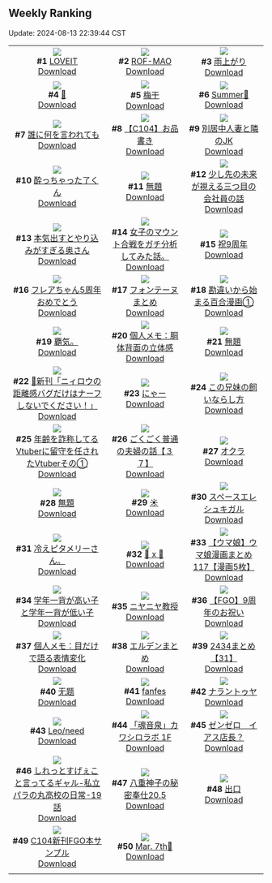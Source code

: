 ## Weekly Ranking
Update: 2024-08-13 22:39:44 CST

|      |      |      |
| :----: | :----: | :----: |
| ![](https://i.pixiv.re/c/240x480/img-master/img/2024/08/07/00/00/13/121247335_p0_master1200.jpg)<br>**#1** [LOVEIT](https://www.pixiv.net/artworks/121247335)<br>[Download](https://i.pixiv.re/img-original/img/2024/08/07/00/00/13/121247335_p0.jpg) | ![](https://i.pixiv.re/c/240x480/img-master/img/2024/08/07/00/00/13/121247336_p0_master1200.jpg)<br>**#2** [ROF-MAO](https://www.pixiv.net/artworks/121247336)<br>[Download](https://i.pixiv.re/img-original/img/2024/08/07/00/00/13/121247336_p0.jpg) | ![](https://i.pixiv.re/c/240x480/img-master/img/2024/08/07/00/00/13/121247338_p0_master1200.jpg)<br>**#3** [雨上がり](https://www.pixiv.net/artworks/121247338)<br>[Download](https://i.pixiv.re/img-original/img/2024/08/07/00/00/13/121247338_p0.jpg) |
| ![](https://i.pixiv.re/c/240x480/img-master/img/2024/08/07/01/18/21/121250147_p0_master1200.jpg)<br>**#4** [💫](https://www.pixiv.net/artworks/121250147)<br>[Download](https://i.pixiv.re/img-original/img/2024/08/07/01/18/21/121250147_p0.png) | ![](https://i.pixiv.re/c/240x480/img-master/img/2024/08/06/07/30/03/121226026_p0_master1200.jpg)<br>**#5** [梅干](https://www.pixiv.net/artworks/121226026)<br>[Download](https://i.pixiv.re/img-original/img/2024/08/06/07/30/03/121226026_p0.jpg) | ![](https://i.pixiv.re/c/240x480/img-master/img/2024/08/07/00/00/46/121247469_p0_master1200.jpg)<br>**#6** [Summer🌻](https://www.pixiv.net/artworks/121247469)<br>[Download](https://i.pixiv.re/img-original/img/2024/08/07/00/00/46/121247469_p0.jpg) |
| ![](https://i.pixiv.re/c/240x480/img-master/img/2024/08/07/00/01/15/121247539_p0_master1200.jpg)<br>**#7** [誰に何を言われても](https://www.pixiv.net/artworks/121247539)<br>[Download](https://i.pixiv.re/img-original/img/2024/08/07/00/01/15/121247539_p0.png) | ![](https://i.pixiv.re/c/240x480/img-master/img/2024/08/06/00/00/39/121218460_p0_master1200.jpg)<br>**#8** [【C104】お品書き](https://www.pixiv.net/artworks/121218460)<br>[Download](https://i.pixiv.re/img-original/img/2024/08/06/00/00/39/121218460_p0.png) | ![](https://i.pixiv.re/c/240x480/img-master/img/2024/08/07/04/23/57/121252966_p0_master1200.jpg)<br>**#9** [別居中人妻と隣のJK](https://www.pixiv.net/artworks/121252966)<br>[Download](https://i.pixiv.re/img-original/img/2024/08/07/04/23/57/121252966_p0.jpg) |
| ![](https://i.pixiv.re/c/240x480/img-master/img/2024/08/07/00/01/14/121247537_p0_master1200.jpg)<br>**#10** [酔っちゃった了くん](https://www.pixiv.net/artworks/121247537)<br>[Download](https://i.pixiv.re/img-original/img/2024/08/07/00/01/14/121247537_p0.jpg) | ![](https://i.pixiv.re/c/240x480/img-master/img/2024/08/06/00/16/40/121219264_p0_master1200.jpg)<br>**#11** [無題](https://www.pixiv.net/artworks/121219264)<br>[Download](https://i.pixiv.re/img-original/img/2024/08/06/00/16/40/121219264_p0.png) | ![](https://i.pixiv.re/c/240x480/img-master/img/2024/08/08/12/01/39/121289388_p0_master1200.jpg)<br>**#12** [少し先の未来が視える三つ目の会社員の話](https://www.pixiv.net/artworks/121289388)<br>[Download](https://i.pixiv.re/img-original/img/2024/08/08/12/01/39/121289388_p0.jpg) |
| ![](https://i.pixiv.re/c/240x480/img-master/img/2024/08/06/00/05/46/121218846_p0_master1200.jpg)<br>**#13** [本気出すとやり込みがすぎる奥さん](https://www.pixiv.net/artworks/121218846)<br>[Download](https://i.pixiv.re/img-original/img/2024/08/06/00/05/46/121218846_p0.jpg) | ![](https://i.pixiv.re/c/240x480/img-master/img/2024/08/07/20/35/24/121270200_p0_master1200.jpg)<br>**#14** [女子のマウント合戦をガチ分析してみた話。](https://www.pixiv.net/artworks/121270200)<br>[Download](https://i.pixiv.re/img-original/img/2024/08/07/20/35/24/121270200_p0.jpg) | ![](https://i.pixiv.re/c/240x480/img-master/img/2024/08/06/17/00/04/121234882_p0_master1200.jpg)<br>**#15** [祝9周年](https://www.pixiv.net/artworks/121234882)<br>[Download](https://i.pixiv.re/img-original/img/2024/08/06/17/00/04/121234882_p0.png) |
| ![](https://i.pixiv.re/c/240x480/img-master/img/2024/08/08/00/00/39/121277488_p0_master1200.jpg)<br>**#16** [フレアちゃん5周年おめでとう](https://www.pixiv.net/artworks/121277488)<br>[Download](https://i.pixiv.re/img-original/img/2024/08/08/00/00/39/121277488_p0.png) | ![](https://i.pixiv.re/c/240x480/img-master/img/2024/08/08/01/21/36/121279767_p0_master1200.jpg)<br>**#17** [フォンテーヌまとめ](https://www.pixiv.net/artworks/121279767)<br>[Download](https://i.pixiv.re/img-original/img/2024/08/08/01/21/36/121279767_p0.jpg) | ![](https://i.pixiv.re/c/240x480/img-master/img/2024/08/07/12/33/08/121259789_p0_master1200.jpg)<br>**#18** [勘違いから始まる百合漫画①](https://www.pixiv.net/artworks/121259789)<br>[Download](https://i.pixiv.re/img-original/img/2024/08/07/12/33/08/121259789_p0.jpg) |
| ![](https://i.pixiv.re/c/240x480/img-master/img/2024/08/07/03/42/01/121252540_p0_master1200.jpg)<br>**#19** [覇気。](https://www.pixiv.net/artworks/121252540)<br>[Download](https://i.pixiv.re/img-original/img/2024/08/07/03/42/01/121252540_p0.jpg) | ![](https://i.pixiv.re/c/240x480/img-master/img/2024/08/08/06/00/06/121284218_p0_master1200.jpg)<br>**#20** [個人メモ：胴体背面の立体感](https://www.pixiv.net/artworks/121284218)<br>[Download](https://i.pixiv.re/img-original/img/2024/08/08/06/00/06/121284218_p0.jpg) | ![](https://i.pixiv.re/c/240x480/img-master/img/2024/08/06/00/15/55/121219238_p0_master1200.jpg)<br>**#21** [無題](https://www.pixiv.net/artworks/121219238)<br>[Download](https://i.pixiv.re/img-original/img/2024/08/06/00/15/55/121219238_p0.png) |
| ![](https://i.pixiv.re/c/240x480/img-master/img/2024/08/07/00/01/22/121247556_p0_master1200.jpg)<br>**#22** [🙂新刊「ニィロウの距離感バグだけはナーフしないでください！」](https://www.pixiv.net/artworks/121247556)<br>[Download](https://i.pixiv.re/img-original/img/2024/08/07/00/01/22/121247556_p0.jpg) | ![](https://i.pixiv.re/c/240x480/img-master/img/2024/08/07/07/00/07/121254714_p0_master1200.jpg)<br>**#23** [にゃー](https://www.pixiv.net/artworks/121254714)<br>[Download](https://i.pixiv.re/img-original/img/2024/08/07/07/00/07/121254714_p0.png) | ![](https://i.pixiv.re/c/240x480/img-master/img/2024/08/08/20/33/00/121300094_p0_master1200.jpg)<br>**#24** [この兄妹の飼いならし方](https://www.pixiv.net/artworks/121300094)<br>[Download](https://i.pixiv.re/img-original/img/2024/08/08/20/33/00/121300094_p0.png) |
| ![](https://i.pixiv.re/c/240x480/img-master/img/2024/08/07/21/03/10/121271160_p0_master1200.jpg)<br>**#25** [年齢を詐称してるVtuberに留守を任されたVtuberその①](https://www.pixiv.net/artworks/121271160)<br>[Download](https://i.pixiv.re/img-original/img/2024/08/07/21/03/10/121271160_p0.png) | ![](https://i.pixiv.re/c/240x480/img-master/img/2024/08/06/17/00/07/121234900_p0_master1200.jpg)<br>**#26** [ごくごく普通の夫婦の話【３７】](https://www.pixiv.net/artworks/121234900)<br>[Download](https://i.pixiv.re/img-original/img/2024/08/06/17/00/07/121234900_p0.jpg) | ![](https://i.pixiv.re/c/240x480/img-master/img/2024/08/06/20/35/13/121240338_p0_master1200.jpg)<br>**#27** [オクラ](https://www.pixiv.net/artworks/121240338)<br>[Download](https://i.pixiv.re/img-original/img/2024/08/06/20/35/13/121240338_p0.png) |
| ![](https://i.pixiv.re/c/240x480/img-master/img/2024/08/07/00/18/10/121248325_p0_master1200.jpg)<br>**#28** [無題](https://www.pixiv.net/artworks/121248325)<br>[Download](https://i.pixiv.re/img-original/img/2024/08/07/00/18/10/121248325_p0.jpg) | ![](https://i.pixiv.re/c/240x480/img-master/img/2024/08/06/02/27/17/121222428_p0_master1200.jpg)<br>**#29** [☀](https://www.pixiv.net/artworks/121222428)<br>[Download](https://i.pixiv.re/img-original/img/2024/08/06/02/27/17/121222428_p0.jpg) | ![](https://i.pixiv.re/c/240x480/img-master/img/2024/08/07/00/54/53/121249529_p0_master1200.jpg)<br>**#30** [スペースエレシュキガル](https://www.pixiv.net/artworks/121249529)<br>[Download](https://i.pixiv.re/img-original/img/2024/08/07/00/54/53/121249529_p0.jpg) |
| ![](https://i.pixiv.re/c/240x480/img-master/img/2024/08/07/16/01/23/121263286_p0_master1200.jpg)<br>**#31** [冷えピタメリーさん。](https://www.pixiv.net/artworks/121263286)<br>[Download](https://i.pixiv.re/img-original/img/2024/08/07/16/01/23/121263286_p0.jpg) | ![](https://i.pixiv.re/c/240x480/img-master/img/2024/08/07/00/58/12/121249599_p0_master1200.jpg)<br>**#32** [🌙 x 🧭](https://www.pixiv.net/artworks/121249599)<br>[Download](https://i.pixiv.re/img-original/img/2024/08/07/00/58/12/121249599_p0.jpg) | ![](https://i.pixiv.re/c/240x480/img-master/img/2024/08/07/00/01/22/121247557_p0_master1200.jpg)<br>**#33** [【ウマ娘】ウマ娘漫画まとめ117【漫画5枚】](https://www.pixiv.net/artworks/121247557)<br>[Download](https://i.pixiv.re/img-original/img/2024/08/07/00/01/22/121247557_p0.jpg) |
| ![](https://i.pixiv.re/c/240x480/img-master/img/2024/08/08/21/24/41/121301849_p0_master1200.jpg)<br>**#34** [学年一背が高い子と学年一背が低い子](https://www.pixiv.net/artworks/121301849)<br>[Download](https://i.pixiv.re/img-original/img/2024/08/08/21/24/41/121301849_p0.jpg) | ![](https://i.pixiv.re/c/240x480/img-master/img/2024/08/07/16/44/29/121264185_p0_master1200.jpg)<br>**#35** [ニヤニヤ教授](https://www.pixiv.net/artworks/121264185)<br>[Download](https://i.pixiv.re/img-original/img/2024/08/07/16/44/29/121264185_p0.jpg) | ![](https://i.pixiv.re/c/240x480/img-master/img/2024/08/07/18/57/55/121267296_p0_master1200.jpg)<br>**#36** [【FGO】9周年のお祝い](https://www.pixiv.net/artworks/121267296)<br>[Download](https://i.pixiv.re/img-original/img/2024/08/07/18/57/55/121267296_p0.jpg) |
| ![](https://i.pixiv.re/c/240x480/img-master/img/2024/08/06/15/44/14/121224895_p0_master1200.jpg)<br>**#37** [個人メモ：目だけで語る表情変化](https://www.pixiv.net/artworks/121224895)<br>[Download](https://i.pixiv.re/img-original/img/2024/08/06/15/44/14/121224895_p0.jpg) | ![](https://i.pixiv.re/c/240x480/img-master/img/2024/08/07/00/36/07/121248975_p0_master1200.jpg)<br>**#38** [エルデンまとめ](https://www.pixiv.net/artworks/121248975)<br>[Download](https://i.pixiv.re/img-original/img/2024/08/07/00/36/07/121248975_p0.jpg) | ![](https://i.pixiv.re/c/240x480/img-master/img/2024/08/08/10/25/26/121287768_p0_master1200.jpg)<br>**#39** [2434まとめ【31】](https://www.pixiv.net/artworks/121287768)<br>[Download](https://i.pixiv.re/img-original/img/2024/08/08/10/25/26/121287768_p0.png) |
| ![](https://i.pixiv.re/c/240x480/img-master/img/2024/08/07/00/00/16/121247348_p0_master1200.jpg)<br>**#40** [无题](https://www.pixiv.net/artworks/121247348)<br>[Download](https://i.pixiv.re/img-original/img/2024/08/07/00/00/16/121247348_p0.png) | ![](https://i.pixiv.re/c/240x480/img-master/img/2024/08/07/00/04/03/121247761_p0_master1200.jpg)<br>**#41** [fanfes](https://www.pixiv.net/artworks/121247761)<br>[Download](https://i.pixiv.re/img-original/img/2024/08/07/00/04/03/121247761_p0.png) | ![](https://i.pixiv.re/c/240x480/img-master/img/2024/08/07/16/01/20/121263349_p0_master1200.jpg)<br>**#42** [ナラントゥヤ](https://www.pixiv.net/artworks/121263349)<br>[Download](https://i.pixiv.re/img-original/img/2024/08/07/16/01/20/121263349_p0.jpg) |
| ![](https://i.pixiv.re/c/240x480/img-master/img/2024/08/06/13/59/01/121231727_p0_master1200.jpg)<br>**#43** [Leo/need](https://www.pixiv.net/artworks/121231727)<br>[Download](https://i.pixiv.re/img-original/img/2024/08/06/13/59/01/121231727_p0.jpg) | ![](https://i.pixiv.re/c/240x480/img-master/img/2024/08/06/12/00/11/121229823_p0_master1200.jpg)<br>**#44** [「魂音泉」カワシロラボ 1F](https://www.pixiv.net/artworks/121229823)<br>[Download](https://i.pixiv.re/img-original/img/2024/08/06/12/00/11/121229823_p0.jpg) | ![](https://i.pixiv.re/c/240x480/img-master/img/2024/08/07/20/02/20/121269257_p0_master1200.jpg)<br>**#45** [ゼンゼロ　イアス店長？](https://www.pixiv.net/artworks/121269257)<br>[Download](https://i.pixiv.re/img-original/img/2024/08/07/20/02/20/121269257_p0.png) |
| ![](https://i.pixiv.re/c/240x480/img-master/img/2024/08/08/00/03/49/121277855_p0_master1200.jpg)<br>**#46** [しれっとすげぇこと言ってるギャル-私立パラの丸高校の日常-19話](https://www.pixiv.net/artworks/121277855)<br>[Download](https://i.pixiv.re/img-original/img/2024/08/08/00/03/49/121277855_p0.jpg) | ![](https://i.pixiv.re/c/240x480/img-master/img/2024/08/07/00/00/12/121247331_p0_master1200.jpg)<br>**#47** [八重神子の秘密奉仕20.5](https://www.pixiv.net/artworks/121247331)<br>[Download](https://i.pixiv.re/img-original/img/2024/08/07/00/00/12/121247331_p0.jpg) | ![](https://i.pixiv.re/c/240x480/img-master/img/2024/08/07/00/00/15/121247344_p0_master1200.jpg)<br>**#48** [出口](https://www.pixiv.net/artworks/121247344)<br>[Download](https://i.pixiv.re/img-original/img/2024/08/07/00/00/15/121247344_p0.png) |
| ![](https://i.pixiv.re/c/240x480/img-master/img/2024/08/08/19/40/45/121298604_p0_master1200.jpg)<br>**#49** [C104新刊FGO本サンプル](https://www.pixiv.net/artworks/121298604)<br>[Download](https://i.pixiv.re/img-original/img/2024/08/08/19/40/45/121298604_p0.jpg) | ![](https://i.pixiv.re/c/240x480/img-master/img/2024/08/07/00/00/20/121247358_p0_master1200.jpg)<br>**#50** [Mar. 7th🌸](https://www.pixiv.net/artworks/121247358)<br>[Download](https://i.pixiv.re/img-original/img/2024/08/07/00/00/20/121247358_p0.png) |
|      |
